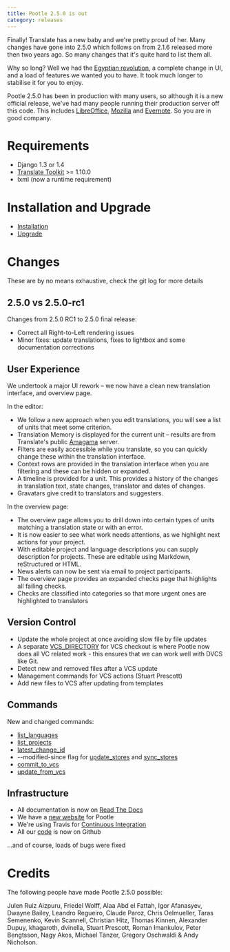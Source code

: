 ```yaml
---
title: Pootle 2.5.0 is out
category: releases
---
```


Finally! Translate has a new baby and we're pretty proud of her. Many changes
have gone into 2.5.0 which follows on from 2.1.6 released more then two years
ago. So many changes that it's quite hard to list them all.

Why so long? Well we had the [Egyptian
revolution](https://www.google.co.uk/search?q=%23freealaa&tbm=isch), a complete
change in UI, and a load of features we wanted you to have.  It took much
longer to stabilise it for you to enjoy.

Pootle 2.5.0 has been in production with many users, so although it is a new
official release, we've had many people running their production server off
this code.  This includes
[LibreOffice](https://translations.documentfoundation.org/),
[Mozilla](http://mozilla.locamotion.org/) and
[Evernote](http://translate.evernote.com/pootle/). So you are in good company.

Requirements
============
- Django 1.3 or 1.4
- [Translate Toolkit](http://toolkit.translatehouse.org/download.html) >=
  1.10.0
- lxml (now a runtime requirement)

Installation and Upgrade
========================
- [Installation](http://docs.translatehouse.org/projects/pootle/en/stable-2.5.0/server/installation.html)
- [Upgrade](http://docs.translatehouse.org/projects/pootle/en/stable-2.5.0/server/upgrading.html)

Changes
=======

These are by no means exhaustive, check the git log for more details

2.5.0 vs 2.5.0-rc1
------------------
Changes from 2.5.0 RC1 to 2.5.0 final release:

- Correct all Right-to-Left rendering issues
- Minor fixes: update translations, fixes to lightbox and some documentation
  corrections

User Experience
---------------
We undertook a major UI rework – we now have a clean new translation interface,
and overview page.

In the editor:

- We follow a new approach when you edit translations, you will see a list of
  units that meet some criterion.
- Translation Memory is displayed for the current unit – results are from
  Translate's public [Amagama](http://amagama.translatehouse.org/) server.
- Filters are easily accessible while you translate, so you can quickly change
  these within the translation interface.
- Context rows are provided in the translation interface when you are filtering
  and these can be hidden or expanded.
- A timeline is provided for a unit. This provides a history of the changes in
  translation text, state changes, translator and dates of changes.
- Gravatars give credit to translators and suggesters.

In the overview page:

- The overview page allows you to drill down into certain types of units
  matching a translation state or with an error.
- It is now easier to see what work needs attentions, as we highlight next
  actions for your project.
- With editable project and language descriptions you can supply description
  for projects. These are editable using Markdown, reStructured or HTML.
- News alerts can now be sent via email to project participants.
- The overview page provides an expanded checks page that highlights all
  failing checks.
- Checks are classified into categories so that more urgent ones are
  highlighted to translators


Version Control
---------------
- Update the whole project at once avoiding slow file by file updates
- A separate
  [VCS_DIRECTORY](http://docs.translatehouse.org/projects/pootle/en/stable-2.5.0/server/settings.html#std:setting-VCS_DIRECTORY)
  for VCS checkout is where Pootle now does all VC related work - this ensures
  that we can work well with DVCS like Git.
- Detect new and removed files after a VCS update
- Management commands for VCS actions (Stuart Prescott)
- Add new files to VCS after updating from templates

Commands
--------
New and changed commands:

- [list_languages](http://docs.translatehouse.org/projects/pootle/en/stable-2.5.0/server/commands.html#list-languages)
- [list_projects](http://docs.translatehouse.org/projects/pootle/en/stable-2.5.0/server/commands.html#list-projects)
- [latest_change_id](http://docs.translatehouse.org/projects/pootle/en/stable-2.5.0/server/commands.html#latest-change-id)
- --modified-since flag for
  [update_stores](http://docs.translatehouse.org/projects/pootle/en/stable-2.5.0/server/commands.html#update-stores)
  and
  [sync_stores](http://docs.translatehouse.org/projects/pootle/en/stable-2.5.0/server/commands.html#sync-stores)
- [commit_to_vcs](http://docs.translatehouse.org/projects/pootle/en/stable-2.5.0/server/commands.html#commit-to-vcs)
- [update_from_vcs](http://docs.translatehouse.org/projects/pootle/en/stable-2.5.0/server/commands.html#update-from-vcs)

Infrastructure
--------------
- All documentation is now on [Read The
  Docs](http://docs.translatehouse.org/projects/pootle/en/stable-2.5.0/)
- We have a [new website](http://pootle.translatehouse.org/) for Pootle
- We're using Travis for [Continuous
  Integration](https://travis-ci.org/translate/pootle)
- All our [code](https://github.com/translate/pootle) is now on Github

...and of course, loads of bugs were fixed

Credits
=======
The following people have made Pootle 2.5.0 possible:

Julen Ruiz Aizpuru, Friedel Wolff, Alaa Abd el Fattah, Igor Afanasyev,
Dwayne Bailey, Leandro Regueiro, Claude Paroz, Chris Oelmueller,
Taras Semenenko, Kevin Scannell, Christian Hitz, Thomas Kinnen,
Alexander Dupuy, khagaroth, dvinella, Stuart Prescott, Roman Imankulov,
Peter Bengtsson, Nagy Akos, Michael Tänzer, Gregory Oschwaldi & Andy Nicholson.
